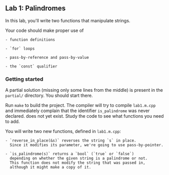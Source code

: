 ## Lab 1: Palindromes

In this lab, you'll write two functions that manipulate strings.

Your code should make proper use of

    - function definitions

    - `for` loops

    - pass-by-reference and pass-by-value

    - the `const` qualifier

### Getting started

A partial solution (missing only some lines from the middle) is present
in the `partial/` directory. You should start there.

Run `make` to build the project. The compiler will try to compile `lab1.m.cpp`
and immediately complain that the identifier `is_palindrome` was never declared.
does not yet exist. Study the code to see what functions you need to add.

You will write two new functions, defined in `lab1.m.cpp`:

    - `reverse_in_place(&s)` reverses the string `s` in place.
      Since it modifies its parameter, we're going to use pass-by-pointer.

    - `is_palindrome(s)` returns a `bool` (`true` or `false`)
      depending on whether the given string is a palindrome or not.
      This function does not modify the string that was passed in,
      although it might make a copy of it.
